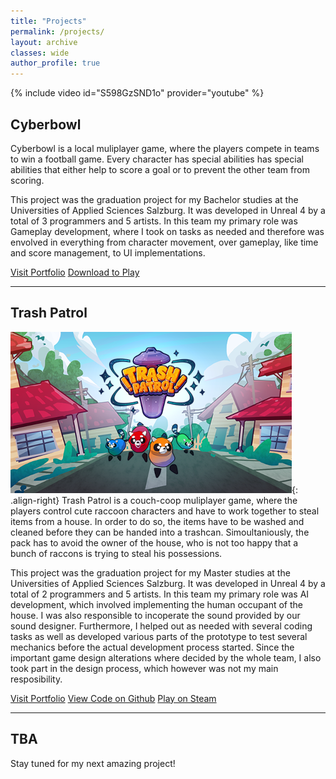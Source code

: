 ```yaml
---
title: "Projects"
permalink: /projects/
layout: archive
classes: wide
author_profile: true
---
```


{% include video id="S598GzSND1o" provider="youtube" %}
## Cyberbowl
Cyberbowl is a local muliplayer game, where the players compete in teams to win a football game. 
Every character has special abilities has special abilities that either help to score a goal or to prevent the other team from scoring.

This project was the graduation project for my Bachelor studies at the Universities of Applied Sciences Salzburg. It was developed in 
Unreal 4 by a total of 3 programmers and 5 artists. In this team my primary role was Gameplay development, where I took on tasks as needed and
therefore was envolved in everything from character movement, over gameplay, like time and score management, to UI implementations.

<a href="https://portfolio.fh-salzburg.ac.at/projects/2019-cyber-bowl" class="btn btn--primary">Visit Portfolio</a>
<a href="https://drive.google.com/file/d/1oCilLFZRF_c3yZHpsA5wOuZXMKnqBmJ0/view" class="btn btn--primary">Download to Play</a>

---


## Trash Patrol
![image-right](/assets/images/trashpatrol_teaser_small.png){: .align-right}  Trash Patrol is a couch-coop muliplayer game, where the players control cute raccoon characters and have to work together to steal items from a house.
In order to do so, the items have to be washed and cleaned before they can be handed into a trashcan. Simoultaniously, the pack has to avoid the owner of
the house, who is not too happy that a bunch of raccons is trying to steal his possessions.

This project was the graduation project for my Master studies at the Universities of Applied Sciences Salzburg. It was developed in 
Unreal 4 by a total of 2 programmers and 5 artists. In this team my primary role was AI development, which involved implementing the human occupant of the
house. I was also responsible to incoperate the sound provided by our sound designer. Furthermore, I helped out as needed with several coding tasks as well as developed various parts
of the prototype to test several mechanics before the actual development process started. Since the important game design alterations where decided by the whole team, 
I also took part in the design process, which however was not my main resposibility.

<a href="https://portfolio.fh-salzburg.ac.at/projects/2022-trash-patrol" class="btn btn--primary">Visit Portfolio</a>
<a href="https://portfolio.fh-salzburg.ac.at/projects/2019-cyber-bowl" class="btn btn--primary">View Code on Github</a>
<a href="https://store.steampowered.com/app/1969130/Trash_Patrol__Academic_Version/" class="btn btn--primary">Play on Steam</a>

---

## TBA
Stay tuned for my next amazing project!